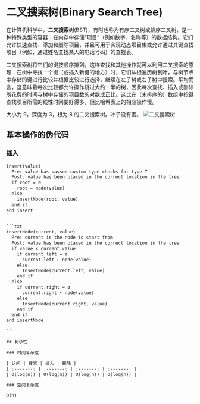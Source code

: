 # 二叉搜索树(Binary Search Tree)

在计算机科学中，**二叉搜索树**(BST)，有时也称为有序二叉树或排序二叉树，是一种特殊类型的容器：在内存中存储“项目”（例如数字、名称等）的数据结构。它们允许快速查找、添加和删除项目，并且可用于实现动态项目集或允许通过其键查找项目（例如，通过姓名查找某人的电话号码）的查找表。

二叉搜索树将它们的键按顺序排列，这样查找和其他操作就可以利用二叉搜索的原理：在树中寻找一个键（或插入新键的地方）时，它们从根遍历树到叶，与树节点中存储的键进行比较并根据比较进行选择，继续在左子树或右子树中搜索。平均而言，这意味着每次比较都允许操作跳过大约一半的树，因此每次查找、插入或删除所花费的时间与树中存储的项目数的对数成正比。这比在（未排序的）数组中按键查找项目所需的线性时间要好得多，但比哈希表上的相应操作慢。

大小为 9，深度为 3，根为 8 的二叉搜索树。叶子没有画。
![二叉搜索树](https://upload.wikimedia.org/wikipedia/commons/d/da/Binary_search_tree.svg)

## 基本操作的伪代码
### 插入

```txt
insert(value)
  Pre: value has passed custom type checks for type T
  Post: value has been placed in the correct location in the tree
  if root = ø
    root ← node(value)
  else
    insertNode(root, value)
  end if
end insert
``

```txt
insertNode(current, value)
  Pre: current is the node to start from
  Post: value has been placed in the correct location in the tree
  if value < current.value
    if current.left = ø
      current.left ← node(value)
    else
      InsertNode(current.left, value)
    end if
  else
    if current.right = ø
      current.right ← node(value)
    else
      InsertNode(current.right, value)
    end if
  end if
end insertNode

``

## 复杂性

### 时间复杂度

| 访问 | 搜索 | 插入 | 删除 |
| :-------: | :-------: | :-------: | :-------: |
| O(log(n)) | O(log(n)) | O(log(n)) | O(log(n)) |

### 空间复杂度

O(n)